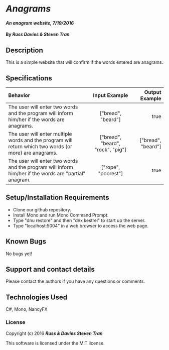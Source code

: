 # _Anagrams_

#### _An anagram website, 7/19/2016_

#### By _**Russ Davies & Steven Tran**_

## Description

This is a simple website that will confirm if the words entered are anagrams.

## Specifications

| Behavior | Input Example | Output Example |
| :--- | :---: | ---: |
| The user will enter two words and the program will inform him/her if the words are anagrams. | ["bread", "beard"] | true |
| The user will enter multiple words and the program will return which two words (or more) are anagrams. | ["bread", "beard", "rock", "pig"] | ["bread", "beard"] |
| The user will enter two words and the program will inform him/her if the words are "partial" anagram. | ["rope", "poorest"] | true |

## Setup/Installation Requirements

* Clone our github repository.
* Install Mono and run Mono Command Prompt.
* Type "dnu restore" and then "dnx kestrel" to start up the server.
* Type "localhost:5004" in a web browser to access the web page.

## Known Bugs

No bugs yet!

## Support and contact details

Please contact the authors if you have any questions or comments.

## Technologies Used

C#, Mono, NancyFX

### License

Copyright (c) 2016 **_Russ & Davies Steven Tran_**

This software is licensed under the MIT license.
